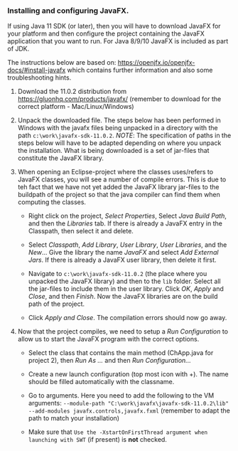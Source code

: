 ### Installing and configuring JavaFX.

If using Java 11 SDK (or later), then you will have to download JavaFX for your platform and then configure the project containing the JavaFX application that you want to run. For Java 8/9/10 JavaFX is included as part of JDK.

The instructions below are based on: https://openjfx.io/openjfx-docs/#install-javafx which contains further information and also some troubleshooting hints.

1. Download the 11.0.2 distribution from https://gluonhq.com/products/javafx/ (remember to download for the correct platform - Mac/Linux/Windows)

2. Unpack the downloaded file. The steps below has been performed in Windows with the javafx files being unpacked in a directory with the path `c:\work\javafx-sdk-11.0.2`. *NOTE*: The specification of paths in the steps below will have to be adapted depending on where you unpack the installation. What is being downloaded is a set of jar-files that constitute the JavaFX library.

3. When opening an Eclipse-project where the classes uses/refers to JavaFX classes, you will see a number of compile errors. This is due to teh fact that we have not yet added the JavaFX library jar-files to the buildpath of the project so that the java compiler can find them when computing the classes.

   - Right click on the project, *Select Properties*, Select *Java Build Path*, and then the *Libraries* tab. If there is already a JavaFX entry in the Classpath, then select it and delete.

   - Select *Classpath*, *Add Library*, *User Library*, *User Libraries*, and the *New*... Give the library the name *JavaFX* and select *Add External Jars*. If there is already a JavaFX user library, then delete it first.

   - Navigate to `c:\work\javafx-sdk-11.0.2` (the place where you unpacked the JavaFX library) and then to the `lib` folder. Select all the jar-files to include them in the user library. Click *OK*, *Apply* and *Close*, and then *Finish*. Now the JavaFX libraries are on the build path of the project.

   - Click *Apply and Close*. The compilation errors should now go away.

4. Now that the project compiles, we need to setup a *Run Configuration* to allow us to start the JavaFX program with the correct options.

   - Select the class that contains the main method (ChApp.java for project 2), then *Run As ...* and then *Run Configuration...*

   - Create a new launch configuration (top most icon with +). The name should be filled automatically with the classname.

   - Go to arguments. Here you need to add the following to the VM arguments: `--module-path "C:\work\javafx\javafx-sdk-11.0.2\lib" --add-modules javafx.controls,javafx.fxml` (remember to adapt the path to match your installation)

   - Make sure that `Use the -XstartOnFirstThread argument when launching with SWT` (if present) is **not** checked.
